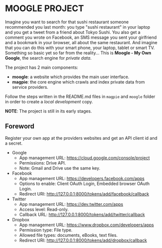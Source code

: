 MOOGLE PROJECT
==============

Imagine you want to search for that sushi restaurant someone recommended you last month: you type
"sushi restaurant" in your laptop and you get a tweet from a friend about
Tokyo Sushi. You also get a comment you wrote on Facebook, an SMS message you sent your girlfriend
and a bookmark in your browser, all about the same restaurant. And imagine that you can do this
with your smart phone, your laptop, tablet or smart TV. Something so basic yet so far from
the reality...
This is **Moogle - My Own Google**, the search engine for *private data*.

The project has 2 main components:

- **moogle**: a website which provides the main user interface.
- **magpie**: the core engine which crawls and index private data from service providers.

Follow the steps written in the README.md files in `magpie` and `moogle` folder in order to
create a *local development* copy.

**NOTE**: The project is still in its early stages.


Foreword
--------
Register your own app at the providers websites and get an API client id and a secret.

- Google
    - App management URL: https://cloud.google.com/console/project
    - Permissions: Drive API.
    - Note: Gmail and Drive use the same key.
- Facebook
    - App management URL: https://developers.facebook.com/apps
    - Options to enable: Client OAuth Login, Embedded browser OAuth Login.
    - Redirect URI: http://127.0.0.1:8000/tokens/add/facebook/callback
- Twitter
    - App management URL: https://dev.twitter.com/apps
    - Access level: Read-only.
    - Callback URL: http://127.0.0.1:8000/tokens/add/twitter/callback
- Dropbox
    - App management URL: https://www.dropbox.com/developers/apps
    - Permission type: File type.
    - Allowed file types: documents, eBooks, text files.
    - Redirect URI: http://127.0.0.1:8000/tokens/add/dropbox/callback
